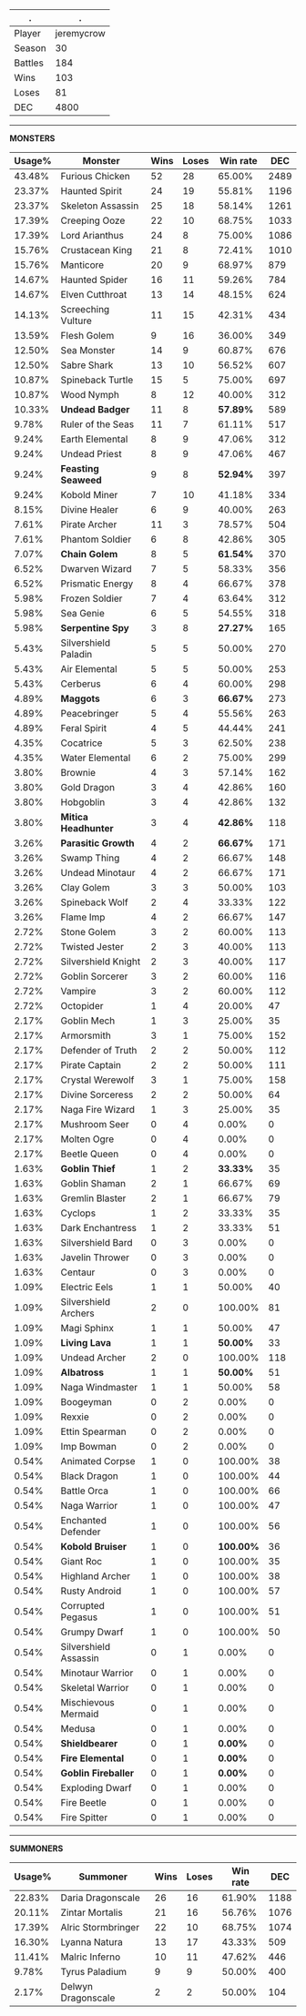 .|.
|-|-
Player|jeremycrow
Season|30
Battles|184
Wins|103
Loses|81
DEC|4800

---
**MONSTERS**

Usage%|Monster|Wins|Loses|Win rate|DEC|
-|-|-|-|-|-|
43.48%|Furious Chicken|52|28|65.00%|2489|
23.37%|Haunted Spirit|24|19|55.81%|1196|
23.37%|Skeleton Assassin|25|18|58.14%|1261|
17.39%|Creeping Ooze|22|10|68.75%|1033|
17.39%|Lord Arianthus|24|8|75.00%|1086|
15.76%|Crustacean King|21|8|72.41%|1010|
15.76%|Manticore|20|9|68.97%|879|
14.67%|Haunted Spider|16|11|59.26%|784|
14.67%|Elven Cutthroat|13|14|48.15%|624|
14.13%|Screeching Vulture|11|15|42.31%|434|
13.59%|Flesh Golem|9|16|36.00%|349|
12.50%|Sea Monster|14|9|60.87%|676|
12.50%|Sabre Shark|13|10|56.52%|607|
10.87%|Spineback Turtle|15|5|75.00%|697|
10.87%|Wood Nymph|8|12|40.00%|312|
10.33%|**Undead Badger**|11|8|**57.89%**|589|
9.78%|Ruler of the Seas|11|7|61.11%|517|
9.24%|Earth Elemental|8|9|47.06%|312|
9.24%|Undead Priest|8|9|47.06%|467|
9.24%|**Feasting Seaweed**|9|8|**52.94%**|397|
9.24%|Kobold Miner|7|10|41.18%|334|
8.15%|Divine Healer|6|9|40.00%|263|
7.61%|Pirate Archer|11|3|78.57%|504|
7.61%|Phantom Soldier|6|8|42.86%|305|
7.07%|**Chain Golem**|8|5|**61.54%**|370|
6.52%|Dwarven Wizard|7|5|58.33%|356|
6.52%|Prismatic Energy|8|4|66.67%|378|
5.98%|Frozen Soldier|7|4|63.64%|312|
5.98%|Sea Genie|6|5|54.55%|318|
5.98%|**Serpentine Spy**|3|8|**27.27%**|165|
5.43%|Silvershield Paladin|5|5|50.00%|270|
5.43%|Air Elemental|5|5|50.00%|253|
5.43%|Cerberus|6|4|60.00%|298|
4.89%|**Maggots**|6|3|**66.67%**|273|
4.89%|Peacebringer|5|4|55.56%|263|
4.89%|Feral Spirit|4|5|44.44%|241|
4.35%|Cocatrice|5|3|62.50%|238|
4.35%|Water Elemental|6|2|75.00%|299|
3.80%|Brownie|4|3|57.14%|162|
3.80%|Gold Dragon|3|4|42.86%|160|
3.80%|Hobgoblin|3|4|42.86%|132|
3.80%|**Mitica Headhunter**|3|4|**42.86%**|118|
3.26%|**Parasitic Growth**|4|2|**66.67%**|171|
3.26%|Swamp Thing|4|2|66.67%|148|
3.26%|Undead Minotaur|4|2|66.67%|171|
3.26%|Clay Golem|3|3|50.00%|103|
3.26%|Spineback Wolf|2|4|33.33%|122|
3.26%|Flame Imp|4|2|66.67%|147|
2.72%|Stone Golem|3|2|60.00%|113|
2.72%|Twisted Jester|2|3|40.00%|113|
2.72%|Silvershield Knight|2|3|40.00%|117|
2.72%|Goblin Sorcerer|3|2|60.00%|116|
2.72%|Vampire|3|2|60.00%|112|
2.72%|Octopider|1|4|20.00%|47|
2.17%|Goblin Mech|1|3|25.00%|35|
2.17%|Armorsmith|3|1|75.00%|152|
2.17%|Defender of Truth|2|2|50.00%|112|
2.17%|Pirate Captain|2|2|50.00%|111|
2.17%|Crystal Werewolf|3|1|75.00%|158|
2.17%|Divine Sorceress|2|2|50.00%|64|
2.17%|Naga Fire Wizard|1|3|25.00%|35|
2.17%|Mushroom Seer|0|4|0.00%|0|
2.17%|Molten Ogre|0|4|0.00%|0|
2.17%|Beetle Queen|0|4|0.00%|0|
1.63%|**Goblin Thief**|1|2|**33.33%**|35|
1.63%|Goblin Shaman|2|1|66.67%|69|
1.63%|Gremlin Blaster|2|1|66.67%|79|
1.63%|Cyclops|1|2|33.33%|35|
1.63%|Dark Enchantress|1|2|33.33%|51|
1.63%|Silvershield Bard|0|3|0.00%|0|
1.63%|Javelin Thrower|0|3|0.00%|0|
1.63%|Centaur|0|3|0.00%|0|
1.09%|Electric Eels|1|1|50.00%|40|
1.09%|Silvershield Archers|2|0|100.00%|81|
1.09%|Magi Sphinx|1|1|50.00%|47|
1.09%|**Living Lava**|1|1|**50.00%**|33|
1.09%|Undead Archer|2|0|100.00%|118|
1.09%|**Albatross**|1|1|**50.00%**|51|
1.09%|Naga Windmaster|1|1|50.00%|58|
1.09%|Boogeyman|0|2|0.00%|0|
1.09%|Rexxie|0|2|0.00%|0|
1.09%|Ettin Spearman|0|2|0.00%|0|
1.09%|Imp Bowman|0|2|0.00%|0|
0.54%|Animated Corpse|1|0|100.00%|38|
0.54%|Black Dragon|1|0|100.00%|44|
0.54%|Battle Orca|1|0|100.00%|66|
0.54%|Naga Warrior|1|0|100.00%|47|
0.54%|Enchanted Defender|1|0|100.00%|56|
0.54%|**Kobold Bruiser**|1|0|**100.00%**|36|
0.54%|Giant Roc|1|0|100.00%|35|
0.54%|Highland Archer|1|0|100.00%|38|
0.54%|Rusty Android|1|0|100.00%|57|
0.54%|Corrupted Pegasus|1|0|100.00%|51|
0.54%|Grumpy Dwarf|1|0|100.00%|50|
0.54%|Silvershield Assassin|0|1|0.00%|0|
0.54%|Minotaur Warrior|0|1|0.00%|0|
0.54%|Skeletal Warrior|0|1|0.00%|0|
0.54%|Mischievous Mermaid|0|1|0.00%|0|
0.54%|Medusa|0|1|0.00%|0|
0.54%|**Shieldbearer**|0|1|**0.00%**|0|
0.54%|**Fire Elemental**|0|1|**0.00%**|0|
0.54%|**Goblin Fireballer**|0|1|**0.00%**|0|
0.54%|Exploding Dwarf|0|1|0.00%|0|
0.54%|Fire Beetle|0|1|0.00%|0|
0.54%|Fire Spitter|0|1|0.00%|0|

---
**SUMMONERS**

Usage%|Summoner|Wins|Loses|Win rate|DEC|
-|-|-|-|-|-|
22.83%|Daria Dragonscale|26|16|61.90%|1188|
20.11%|Zintar Mortalis|21|16|56.76%|1076|
17.39%|Alric Stormbringer|22|10|68.75%|1074|
16.30%|Lyanna Natura|13|17|43.33%|509|
11.41%|Malric Inferno|10|11|47.62%|446|
9.78%|Tyrus Paladium|9|9|50.00%|400|
2.17%|Delwyn Dragonscale|2|2|50.00%|104|
